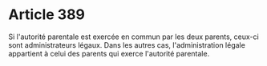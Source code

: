 # Article 389

Si l'autorité parentale est exercée en commun par les deux parents, ceux-ci sont administrateurs légaux. Dans les autres cas, l'administration légale appartient à celui des parents qui exerce l'autorité parentale.
